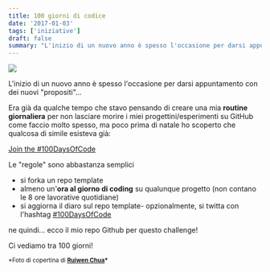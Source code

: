 ```yaml
---
title: 100 giorni di codice
date: '2017-01-03'
tags: ['iniziative']
draft: false
summary: "L'inizio di un nuovo anno è spesso l'occasione per darsi appuntamento con dei nuovi `propositi`..."
---
```


![](https://c2.staticflickr.com/4/3324/3260095534_170b48ca3b_o.jpg)

L'inizio di un nuovo anno è spesso l'occasione per darsi appuntamento con dei nuovi "propositi"...

Era già da qualche tempo che stavo pensando di creare una mia **routine giornaliera** per non lasciare morire i miei progettini/esperimenti su GitHub come faccio molto spesso, ma poco prima di natale ho scoperto che qualcosa di simile esisteva già:

<a className="embedly-card" href="https://medium.freecodecamp.com/join-the-100daysofcode-556ddb4579e4#.2hirvxl54">Join the #100DaysOfCode</a>

Le "regole" sono abbastanza semplici

- si forka un repo template
- almeno un'**ora al giorno di coding** su qualunque progetto (non contano le 8 ore lavorative quotidiane)
- si aggiorna il diaro sul repo template- opzionalmente, si twitta con l'hashtag [#100DaysOfCode](https://twitter.com/hashtag/100DaysOfCode?src=hash)

ne quindi... ecco il mio repo Github per questo challenge!

<!-- <a class="embedly-card" href="https://github.com/moebiusmania/100-days-of-code/blob/master/log.md">moebiusmania/100-days-of-code</a> -->

Ci vediamo tra 100 giorni!

<small>\*Foto di copertina di **[Ruiwen Chua](https://www.flickr.com/photos/ruiwen/3260095534/)\***</small>
